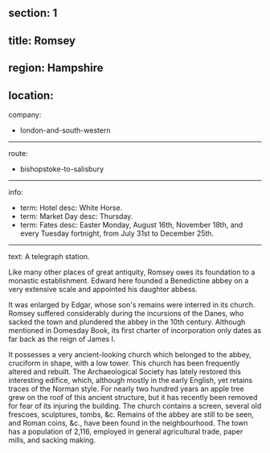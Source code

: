 ﻿section: 1
----
title: Romsey
----
region: Hampshire
----
location: 
----
company:
- london-and-south-western
----
route:
- bishopstoke-to-salisbury
----
info:
- term: Hotel
  desc: White Horse.
- term: Market Day
  desc: Thursday.
- term: Fates
  desc: Easter Monday, August 16th, November 18th, and every Tuesday fortnight, from July 31st to December 25th.
----
text: A telegraph station.

Like many other places of great antiquity, Romsey owes its foundation to a monastic establishment. Edward here founded a Benedictine abbey on a very extensive scale and appointed his daughter abbess.

It was enlarged by Edgar, whose son's remains were interred in its church. Romsey suffered considerably during the incursions of the Danes, who sacked the town and plundered the abbey in the 10th century. Although mentioned in Domesday Book, its first charter of incorporation only dates as far back as the reign of James I.

It possesses a very ancient-looking church which belonged to the abbey, cruciform in shape, with a low tower. This church has been frequently altered and rebuilt. The Archaeological Society has lately restored this interesting edifice, which, although mostly in the early English, yet retains traces of the Norman style. For nearly two hundred years an apple tree grew on the roof of this ancient structure, but it has recently been removed for fear of its injuring the building. The church contains a screen, several old frescoes, sculptures, tombs, &c. Remains of the abbey are still to be seen, and Roman coins, &c., have been found in the neighbourhood. The town has a population of 2,116, employed in general agricultural trade, paper mills, and sacking making.
